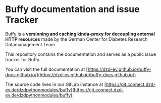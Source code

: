 # Buffy documentation and issue Tracker

Buffy is a **versioning and caching kinda-proxy for decoupling external HTTP resources** made by the German Center for Diabetes Research Datamanagement Team   

This repository contains the documentation and serves as a public issue tracker for Buffy.  

You can visit the full documentation at [https://dzd-ev.github.io/buffy-docs.github.io/](https://dzd-ev.github.io/buffy-docs.github.io/)  
  
The source code lives in our GitLab instance at [https://git.connect.dzd-ev.de/dzdpythonmodules/buffy](https://git.connect.dzd-ev.de/dzdpythonmodules/buffy)